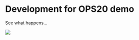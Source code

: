 # Development for OPS20 demo

See what happens...

<a href="https://portal.azure.com/?WT.mc_id=devops-0000-jahand#create/Microsoft.Template/uri/https%3A%2F%2Fraw.githubusercontent.com%2Fjasonhand%2Fops20%2Fmaster%2Fazuredeploy.json" target="_blank">
<img src="http://azuredeploy.net/deploybutton.png"/></a>
